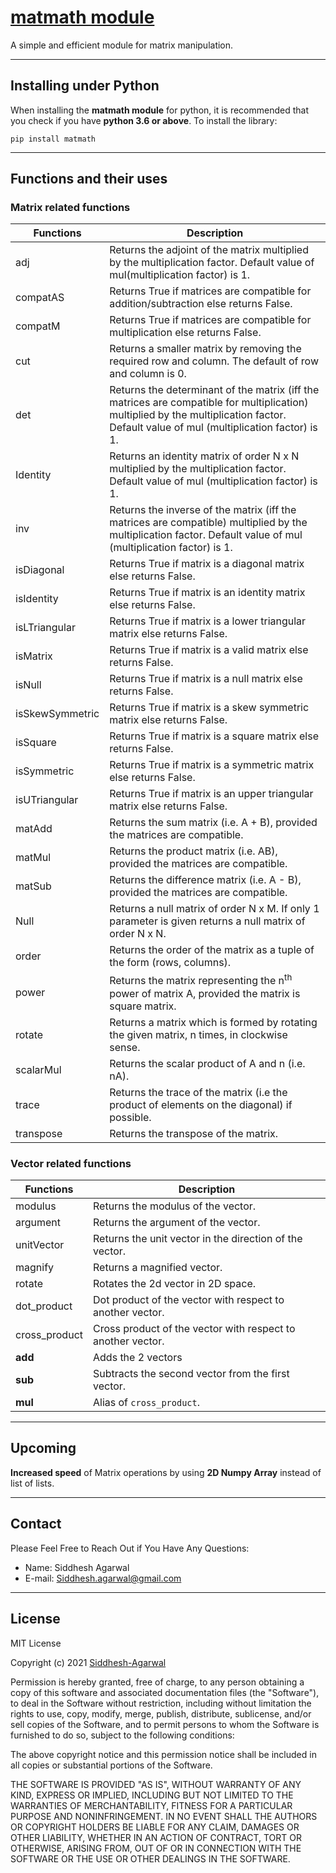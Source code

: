 # [matmath module](https://github.com/Siddhesh-Agarwal/matmath)

A simple and efficient module for matrix manipulation.

___________________________________________________________________________

## Installing under Python

When installing the **matmath module** for python, it is recommended that you check if you have **python 3.6 or above**.
To install the library:

    pip install matmath

___________________________________________________________________________
<!--
## General usage notes

Test message

* This module is meant for matrix manipulation and can carry out various operations. The **matmath mmodule** can carry various mathematical operations like addition, subtraction, multiplication and exponentiation along with Matrix-defined function like inverse, rotation, transpose, etc.
* It can also be used in finding determinant, inverse, transpose and adjoin of a matrix.
* The matrix/matrices should contain **only numbers** (i.e. `<class 'int'>`, `<class 'float'>` or `<class 'complex'>`) and not letters (i.e `<class 'str'>`) in order to avoid error.
* a few functions (example - `matAdd()`, `matSub()`, `matMul()`, `adj()`, `det()` and `inverse()`) may throw an error due to incompatibility of the matrices with the function.

___________________________________________________________________________
-->

## Functions and their uses

### Matrix related functions

| Functions         | Description                                                                                                                                                                            |
|-----------------|----------------------------------------------------------------------------------------------------------------------------------------------------------------------------------------|
| adj             | Returns the adjoint of the matrix multiplied by the multiplication factor. Default value of mul(multiplication factor) is 1.                                                           |
| compatAS        | Returns True if matrices are compatible for addition/subtraction else returns False.                                                                                                   |
| compatM         | Returns True if matrices are compatible for multiplication else returns False.                                                                                                         |
| cut             | Returns a smaller matrix by removing the required row and column. The default of row and column is 0.                                                                                  |
| det             | Returns the determinant of the matrix (iff the matrices are compatible for multiplication) multiplied by the multiplication factor. Default value of mul (multiplication factor) is 1. |
| Identity        | Returns an identity matrix of order N x N multiplied by the multiplication factor. Default value of mul (multiplication factor) is 1.                                                  |
| inv             | Returns the inverse of the matrix (iff the matrices are compatible) multiplied by the multiplication factor. Default value of mul (multiplication factor) is 1.                        |
| isDiagonal      | Returns True if matrix is a diagonal matrix else returns False.                                                                                                                        |
| isIdentity      | Returns True if matrix is an identity matrix else returns False.                                                                                                                       |
| isLTriangular   | Returns True if matrix is a lower triangular matrix else returns False.                                                                                                                |
| isMatrix        | Returns True if matrix is a valid matrix else returns False.                                                                                                                           |
| isNull          | Returns True if matrix is a null matrix else returns False.                                                                                                                            |
| isSkewSymmetric | Returns True if matrix is a skew symmetric matrix else returns False.                                                                                                                  |
| isSquare        | Returns True if matrix is a square matrix else returns False.                                                                                                                          |
| isSymmetric     | Returns True if matrix is a symmetric matrix else returns False.                                                                                                                       |
| isUTriangular   | Returns True if matrix is an upper triangular matrix else returns False.                                                                                                               |
| matAdd          | Returns the sum matrix (i.e. A + B), provided the matrices are compatible.                                                                                                             |
| matMul          | Returns the product matrix (i.e. AB), provided the matrices are compatible.                                                                                                            |
| matSub          | Returns the difference matrix (i.e. A - B), provided the matrices are compatible.                                                                                                      |
| Null            | Returns a null matrix of order N x M. If only 1 parameter is given returns a null matrix of order N x N.                                                                               |
| order           | Returns the order of the matrix as a tuple of the form (rows, columns).                                                                                                                |
| power           | Returns the matrix representing the n<sup>th</sup> power of matrix A, provided the matrix is square matrix.                                                                            |
| rotate          | Returns a matrix which is formed by rotating the given matrix, n times, in clockwise sense.                                                                                            |
| scalarMul       | Returns the scalar product of A and n (i.e. nA).                                                                                                                                       |
| trace           | Returns the trace of the matrix (i.e the product of elements on the diagonal) if possible.                                                                                             |
| transpose       | Returns the transpose of the matrix.                                                                                                                                                   |

### Vector related functions

| Functions     | Description                                                 |
| ------------- | ----------------------------------------------------------- |
| modulus       | Returns the modulus of the vector.                          |
| argument      | Returns the argument of the vector.                         |
| unitVector    | Returns the unit vector in the direction of the vector.     |
| magnify       | Returns a magnified vector.                                 |
| rotate        | Rotates the 2d vector in 2D space.                          |
| dot_product   | Dot product of the vector with respect to another vector.   |
| cross_product | Cross product of the vector with respect to another vector. |
| __add__       | Adds the 2 vectors                                          |
| __sub__       | Subtracts the second vector from the first vector.          |
| __mul__       | Alias of `cross_product`.                                   |

___________________________________________________________________________

## Upcoming

**Increased speed** of Matrix operations by using **2D Numpy Array** instead of list of lists.

___________________________________________________________________________

## Contact

Please Feel Free to Reach Out if You Have Any Questions:

* Name: Siddhesh Agarwal
* E-mail: Siddhesh.agarwal@gmail.com

___________________________________________________________________________

## License

MIT License

Copyright (c) 2021 [Siddhesh-Agarwal](https://www.github.com/Siddhesh-Agarwal)

Permission is hereby granted, free of charge, to any person obtaining a copy
of this software and associated documentation files (the "Software"), to deal
in the Software without restriction, including without limitation the rights
to use, copy, modify, merge, publish, distribute, sublicense, and/or sell
copies of the Software, and to permit persons to whom the Software is
furnished to do so, subject to the following conditions:

The above copyright notice and this permission notice shall be included in all
copies or substantial portions of the Software.

THE SOFTWARE IS PROVIDED "AS IS", WITHOUT WARRANTY OF ANY KIND, EXPRESS OR
IMPLIED, INCLUDING BUT NOT LIMITED TO THE WARRANTIES OF MERCHANTABILITY,
FITNESS FOR A PARTICULAR PURPOSE AND NONINFRINGEMENT. IN NO EVENT SHALL THE
AUTHORS OR COPYRIGHT HOLDERS BE LIABLE FOR ANY CLAIM, DAMAGES OR OTHER
LIABILITY, WHETHER IN AN ACTION OF CONTRACT, TORT OR OTHERWISE, ARISING FROM,
OUT OF OR IN CONNECTION WITH THE SOFTWARE OR THE USE OR OTHER DEALINGS IN THE
SOFTWARE.
